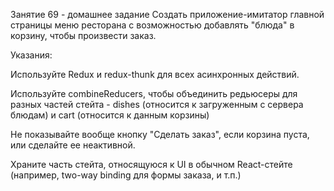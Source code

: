 Занятие 69 - домашнее задание
Создать приложение-имитатор главной страницы меню ресторана с возможностью добавлять "блюда" в корзину, чтобы произвести заказ.

Указания:

Используйте Redux и redux-thunk для всех асинхронных действий.

Используйте combineReducers, чтобы объединить редьюсеры для разных частей стейта - dishes (относится к загруженным с сервера блюдам) и cart (относится к данным корзины)

Не показывайте вообще кнопку "Сделать заказ", если корзина пуста, или сделайте ее неактивной.

Храните часть стейта, относящуюся к UI в обычном React-стейте (например, two-way binding для формы заказа, и т.п.)